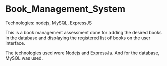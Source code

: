 # Book_Management_System
Technologies: nodejs, MySQL, ExpressJS


This is a book management assessment done for adding the desired books in the database and displaying the registered list of books on the user interface. 

The technologies used were Nodejs and ExpressJs. And for the database, MySQL was used.



